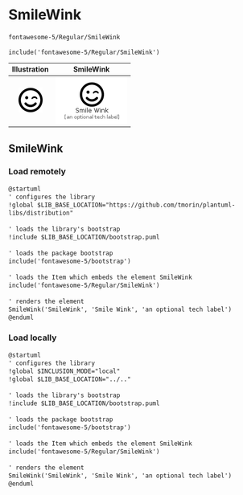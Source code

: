 # SmileWink


```text
fontawesome-5/Regular/SmileWink
```

```text
include('fontawesome-5/Regular/SmileWink')
```



| Illustration | SmileWink |
| :---: | :---: |
| ![illustration for Illustration](../../fontawesome-5/Regular/SmileWink.png) | ![illustration for SmileWink](../../fontawesome-5/Regular/SmileWink.Local.png) |




## SmileWink

### Load remotely
```plantuml
@startuml
' configures the library
!global $LIB_BASE_LOCATION="https://github.com/tmorin/plantuml-libs/distribution"

' loads the library's bootstrap
!include $LIB_BASE_LOCATION/bootstrap.puml

' loads the package bootstrap
include('fontawesome-5/bootstrap')

' loads the Item which embeds the element SmileWink
include('fontawesome-5/Regular/SmileWink')

' renders the element
SmileWink('SmileWink', 'Smile Wink', 'an optional tech label')
@enduml
```

### Load locally
```plantuml
@startuml
' configures the library
!global $INCLUSION_MODE="local"
!global $LIB_BASE_LOCATION="../.."

' loads the library's bootstrap
!include $LIB_BASE_LOCATION/bootstrap.puml

' loads the package bootstrap
include('fontawesome-5/bootstrap')

' loads the Item which embeds the element SmileWink
include('fontawesome-5/Regular/SmileWink')

' renders the element
SmileWink('SmileWink', 'Smile Wink', 'an optional tech label')
@enduml
```

